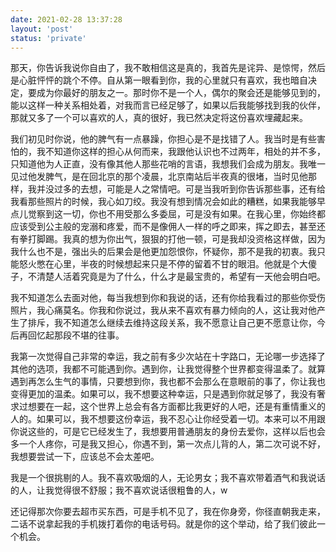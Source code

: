 ```yaml
---
date: 2021-02-28 13:37:28
layout: 'post'
status: 'private'
---
```


那天，你告诉我说你自由了，我不敢相信这是真的，我首先是诧异、是惊愕，然后是心脏怦怦的跳个不停。自从第一眼看到你，我的心里就只有喜欢，我也暗自决定，要成为你最好的朋友之一。那时你不是一个人，偶尔的聚会还是能够见到的，能以这样一种关系相处着，对我而言已经足够了，如果以后我能够找到我的伙伴，那就又多了一个可以喜欢的人，真的很好，我已然决定将这份喜欢埋藏起来。

我们初见时你说，他的脾气有一点暴躁，你担心是不是找错了人。我当时是有些害怕的，我不知道你这样的担心从何而来，我跟他认识也不过两年，相处的并不多，只知道他为人正直，没有像其他人那些花哨的言语，我想我们会成为朋友。我唯一见过他发脾气，是在回北京的那个凌晨，北京南站后半夜真的很堵，当时见他那样，我并没过多的去想，可能是人之常情吧。可是当我听到你告诉那些事，还有给我看那些照片的时候，我心如刀绞。我没有想到情况会如此的糟糕，如果我能够早点儿觉察到这一切，你也不用受那么多委屈，可是没有如果。在我心里，你始终都应该受到公主般的宠溺和疼爱，而不是像佣人一样的呼之即来，挥之即去，甚至还有拳打脚踢。我真的想为你出气，狠狠的打他一顿，可是我却没资格这样做，因为我什么也不是，强出头的后果会是他更加怨恨你，怀疑你，那不是我的初衷。我只能怒火憋在心里，半夜的时候想起来只是不停的留着不甘的眼泪。他就是个大傻子，不清楚人活着究竟是为了什么，什么才是最宝贵的，希望有一天他会明白吧。

我不知道怎么去面对他，每当我想到你和我说的话，还有你给我看过的那些你受伤照片，我心痛莫名。你我和你说过，我从来不喜欢有暴力倾向的人，这让我对他产生了排斥，我不知道怎么继续去维持这段关系，我不愿意让自己更不愿意让你，今后再回忆起那段不堪的往事。

我第一次觉得自己非常的幸运，我之前有多少次站在十字路口，无论哪一步选择了其他的选项，我都不可能遇到你。遇到你，让我觉得整个世界都变得温柔了。就算遇到再怎么生气的事情，只要想到你，我也都不会那么在意眼前的事了，你让我也变得更加的温柔。如果可以，我不想要这种幸运，只是遇到你就足够了，我没有奢求过想要在一起，这个世界上总会有各方面都比我更好的人吧，还是有重情重义的人的。如果可以，我不想要这份幸运，我不忍心让你经受着一切。本来可以不用跟你说这些的，可是它已经发生了，我想要用普通朋友的身份去爱你，这样以后也会多一个人疼你，可是我又担心，你遇不到，第一次点儿背的人，第二次可说不好，我想要尝试一下，应该总不会太差吧。

我是一个很挑剔的人。我不喜欢吸烟的人，无论男女；我不喜欢带着酒气和我说话的人，让我觉得很不舒服；我不喜欢说话很粗鲁的人，w

还记得那次你要去超市买东西，可是手机不见了，我在你身旁，你径直朝我走来，二话不说拿起我的手机拨打着你的电话号码。就是你的这个举动，给了我们彼此一个机会。

